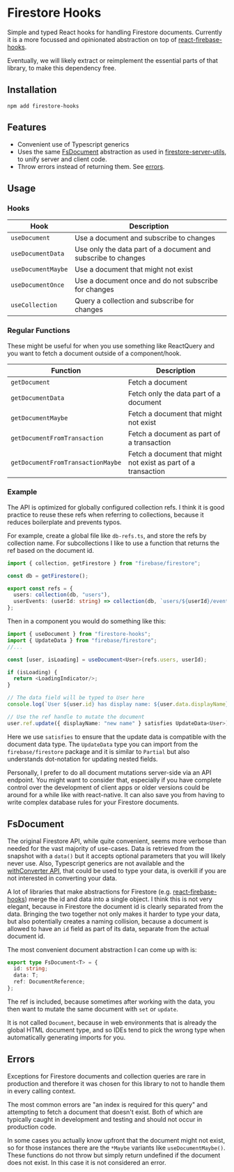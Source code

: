 # Firestore Hooks

Simple and typed React hooks for handling Firestore documents. Currently it is a
more focussed and opinionated abstraction on top of [react-firebase-hooks]().

Eventually, we will likely extract or reimplement the essential parts of that
library, to make this dependency free.

## Installation

`npm add firestore-hooks`

## Features

- Convenient use of Typescript generics
- Uses the same [FsDocument](#fsdocument) abstraction as used in
  [firestore-server-utils](), to unify server and client code.
- Throw errors instead of returning them. See [errors](#errors).

## Usage

### Hooks

| Hook               | Description                                                   |
| ------------------ | ------------------------------------------------------------- |
| `useDocument`      | Use a document and subscribe to changes                       |
| `useDocumentData`  | Use only the data part of a document and subscribe to changes |
| `useDocumentMaybe` | Use a document that might not exist                           |
| `useDocumentOnce`  | Use a document once and do not subscribe for changes          |
| `useCollection`    | Query a collection and subscribe for changes                  |

### Regular Functions

These might be useful for when you use something like ReactQuery and you want to
fetch a document outside of a component/hook.

| Function                          | Description                                                    |
| --------------------------------- | -------------------------------------------------------------- |
| `getDocument`                     | Fetch a document                                               |
| `getDocumentData`                 | Fetch only the data part of a document                         |
| `getDocumentMaybe`                | Fetch a document that might not exist                          |
| `getDocumentFromTransaction`      | Fetch a document as part of a transaction                      |
| `getDocumentFromTransactionMaybe` | Fetch a document that might not exist as part of a transaction |

### Example

The API is optimized for globally configured collection refs. I think it is good
practice to reuse these refs when referring to collections, because it reduces
boilerplate and prevents typos.

For example, create a global file like `db-refs.ts`, and store the refs by
collection name. For subcollections I like to use a function that returns the
ref based on the document id.

```ts
import { collection, getFirestore } from "firebase/firestore";

const db = getFirestore();

export const refs = {
  users: collection(db, "users"),
  userEvents: (userId: string) => collection(db, `users/${userId}/events`),
};
```

Then in a component you would do something like this:

```ts
import { useDocument } from "firestore-hooks";
import { UpdateData } from "firebase/firestore";
//...

const [user, isLoading] = useDocument<User>(refs.users, userId);

if (isLoading) {
  return <LoadingIndicator/>;
}

// The data field will be typed to User here
console.log(`User ${user.id} has display name: ${user.data.displayName}`);

// Use the ref handle to mutate the document
user.ref.update({ displayName: "new name" } satisfies UpdateData<User>);
```

Here we use `satisfies` to ensure that the update data is compatible with the
document data type. The `UpdateData` type you can import from the
`firebase/firestore` package and it is similar to `Partial` but also understands
dot-notation for updating nested fields.

Personally, I prefer to do all document mutations server-side via an API
endpoint. You might want to consider that, especially if you have complete
control over the development of client apps or older versions could be around
for a while like with react-native. It can also save you from having to write
complex database rules for your Firestore documents.

## FsDocument

The original Firestore API, while quite convenient, seems more verbose than
needed for the vast majority of use-cases. Data is retrieved from the snapshot
with a `data()` but it accepts optional parameters that you will likely never
use. Also, Typescript generics are not available and the [withConverter API](),
that could be used to type your data, is overkill if you are not interested in
converting your data.

A lot of libraries that make abstractions for Firestore (e.g.
[react-firebase-hooks]()) merge the id and data into a single object. I think
this is not very elegant, because in Firestore the document id is clearly
separated from the data. Bringing the two together not only makes it harder to
type your data, but also potentially creates a naming collision, because a
document is allowed to have an `id` field as part of its data, separate from the
actual document id.

The most convenient document abstraction I can come up with is:

```ts
export type FsDocument<T> = {
  id: string;
  data: T;
  ref: DocumentReference;
};
```

The ref is included, because sometimes after working with the data, you then
want to mutate the same document with `set` or `update`.

It is not called `Document`, because in web environments that is already the
global HTML document type, and so IDEs tend to pick the wrong type when
automatically generating imports for you.

## Errors

Exceptions for Firestore documents and collection queries are rare in production
and therefore it was chosen for this library to not to handle them in every
calling context.

The most common errors are "an index is required for this query" and attempting
to fetch a document that doesn't exist. Both of which are typically caught in
development and testing and should not occur in production code.

In some cases you actually know upfront that the document might not exist, so
for those instances there are the `*Maybe` variants like `useDocumentMaybe()`.
These functions do not throw but simply return undefined if the document does
not exist. In this case it is not considered an error.
